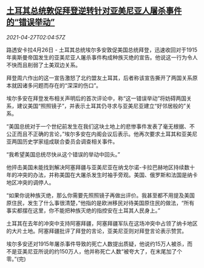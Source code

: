 <!--1619490662000-->
[土耳其总统敦促拜登逆转针对亚美尼亚人屠杀事件的“错误举动”](https://cn.reuters.com/article/turkey-usa-armenia-erdogan-0427-idCNKBS2CE05E)
------

<div><i>2021-04-27T02:04:57Z</i></div><p>路透安卡拉4月26日 - 土耳其总统埃尔多安敦促美国总统拜登，迅速收回对于1915年奥斯曼帝国发生的亚美尼亚人屠杀事件构成种族灭绝的宣告。他说这一行为令人不快而且削弱了土美双边关系。</p><p>拜登周六作出的这一宣告激怒了北约盟友土耳其，后者称该宣告撕开了两国关系原本就因诸多问题而存在的“深深的伤口”。</p><p>埃尔多安在拜登发布相关声明后的首次评论中，称“这一错误举动”将妨碍两国关系，建议美国“照照镜子”，并表示土耳其仍寻求与亚美尼亚建立“好邻居般的”关系。</p><p>“美国总统对于一个世纪前发生在我们这块土地上的悲惨事件发表了毫无根据、不公正而且不正确的言论，”埃尔多安在内阁会议后表示。他再次要求土耳其和亚美尼亚两国历史学家组成联合委员会调查相关事件。</p><p>“我希望美国总统尽快从这个错误的举动中回头。”</p><p>他抨击美国未能找到解决阿塞拜疆与亚美尼亚在纳戈尔诺-卡拉巴赫地区持续数十年的冲突的办法，并称美国在大屠杀发生时袖手旁观。美国、俄罗斯和法国是纳卡地区冲突的调停人。</p><p>“如果你说种族灭绝，那么你需要先照照镜子再做出评价。我甚至都不用提及美国原住民，发生了什么事很清楚，”他指的是欧洲移民对待美国原住民的做法，“所有事实都摆在这里，你不能把种族灭绝的指控安在土耳其人民身上。”</p><p>土耳其在去年的冲突中支持阿塞拜疆，阿塞拜疆军队在这场冲突中占领了纳卡地区的大片土地。阿塞拜疆批评了拜登的言论，亚美尼亚则对拜登言论表示赞赏。</p><p>埃尔多安还对1915年屠杀事件导致的死亡人数提出质疑，他说约15万人被杀，而不是亚美尼亚所说的约150万人，他并称死亡人数“被夸大了，在末尾加了个零。”(完)</p>
